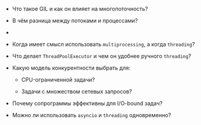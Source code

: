 - Что такое GIL и как он влияет на многопоточность?
    
- В чём разница между потоками и процессами?
- 
    
- Когда имеет смысл использовать `multiprocessing`, а когда `threading`?
    
- Что делает `ThreadPoolExecutor` и чем он удобнее ручного `threading`?
    
- Какую модель конкурентности выбрать для:
    
    - CPU-ограниченной задачи?
        
    - Задачи с множеством сетевых запросов?
        
- Почему сопрограммы эффективны для I/O-bound задач?
    
- Можно ли использовать `asyncio` и `threading` одновременно?